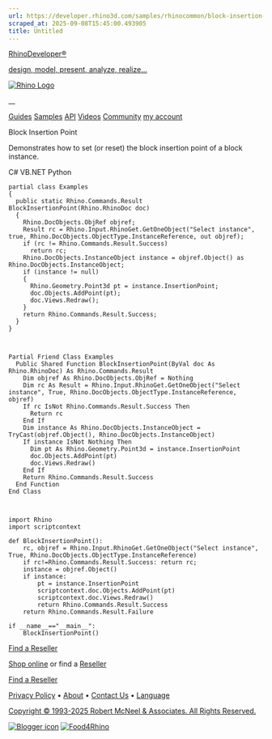```yaml
---
url: https://developer.rhino3d.com/samples/rhinocommon/block-insertion-point/
scraped_at: 2025-09-08T15:45:00.493905
title: Untitled
---
```


[RhinoDeveloper®](/)

[design, model, present, analyze, realize...](/)

[![Rhino Logo](https://developer.rhino3d.com/images/rhinodevlogo.png)](/)

__

[Guides](https://developer.rhino3d.com/guides)
[Samples](https://developer.rhino3d.com/samples)
[API](https://developer.rhino3d.com/api)
[Videos](https://developer.rhino3d.com/videos)
[Community](https://discourse.mcneel.com/c/rhino-developer) [my account
](https://www.rhino3d.com/my-account/ "Manage your account, licenses, and
teams")

Block Insertion Point

Demonstrates how to set (or reset) the block insertion point of a block
instance.

C# VB.NET Python

    
    
    partial class Examples
    {
      public static Rhino.Commands.Result BlockInsertionPoint(Rhino.RhinoDoc doc)
      {
        Rhino.DocObjects.ObjRef objref;
        Result rc = Rhino.Input.RhinoGet.GetOneObject("Select instance", true, Rhino.DocObjects.ObjectType.InstanceReference, out objref);
        if (rc != Rhino.Commands.Result.Success)
          return rc;
        Rhino.DocObjects.InstanceObject instance = objref.Object() as Rhino.DocObjects.InstanceObject;
        if (instance != null)
        {
          Rhino.Geometry.Point3d pt = instance.InsertionPoint;
          doc.Objects.AddPoint(pt);
          doc.Views.Redraw();
        }
        return Rhino.Commands.Result.Success;
      }
    }
    
    
    
    Partial Friend Class Examples
      Public Shared Function BlockInsertionPoint(ByVal doc As Rhino.RhinoDoc) As Rhino.Commands.Result
    	Dim objref As Rhino.DocObjects.ObjRef = Nothing
    	Dim rc As Result = Rhino.Input.RhinoGet.GetOneObject("Select instance", True, Rhino.DocObjects.ObjectType.InstanceReference, objref)
    	If rc IsNot Rhino.Commands.Result.Success Then
    	  Return rc
    	End If
    	Dim instance As Rhino.DocObjects.InstanceObject = TryCast(objref.Object(), Rhino.DocObjects.InstanceObject)
    	If instance IsNot Nothing Then
    	  Dim pt As Rhino.Geometry.Point3d = instance.InsertionPoint
    	  doc.Objects.AddPoint(pt)
    	  doc.Views.Redraw()
    	End If
    	Return Rhino.Commands.Result.Success
      End Function
    End Class
    
    
    
    import Rhino
    import scriptcontext
    
    def BlockInsertionPoint():
        rc, objref = Rhino.Input.RhinoGet.GetOneObject("Select instance", True, Rhino.DocObjects.ObjectType.InstanceReference)
        if rc!=Rhino.Commands.Result.Success: return rc;
        instance = objref.Object()
        if instance:
            pt = instance.InsertionPoint
            scriptcontext.doc.Objects.AddPoint(pt)
            scriptcontext.doc.Views.Redraw()
            return Rhino.Commands.Result.Success
        return Rhino.Commands.Result.Failure
    
    if __name__=="__main__":
        BlockInsertionPoint()
    

  

[Find a Reseller](https://www.rhino3d.com/sales)

[Shop online](https://www.rhino3d.com/store) or find a
[Reseller](https://www.rhino3d.com/sales)

[Find a Reseller](https://www.rhino3d.com/sales)

[Privacy Policy](https://www.rhino3d.com/privacy) •
[About](https://www.rhino3d.com/mcneel/about) • [Contact
Us](https://www.rhino3d.com/mcneel/contact) • [
Language](https://www.rhino3d.com/language "Change to a different region or
language")

[Copyright © 1993-2025 Robert McNeel & Associates. All Rights
Reserved.](https://www.rhino3d.com/mcneel/about)

[](https://www.facebook.com/McNeelRhinoceros/)
[](https://twitter.com/bobmcneel) [](https://www.linkedin.com/groups/75313/)
[](https://www.youtube.com/user/RhinoGuide/videos) [](https://vimeo.com/rhino)
[![Blogger
icon](https://developer.rhino3d.com/images/blogger.svg)](http://blog.rhino3d.com/)
[![Food4Rhino](https://developer.rhino3d.com/images/f4r_icon_01.svg)](https://www.food4rhino.com)


